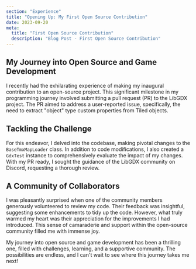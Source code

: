 ```yaml
---
section: "Experience"
title: "Opening Up: My First Open Source Contribution"
date: 2023-09-20
meta: 
  title: "First Open Source Contribution"
  description: "Blog Post - First Open Source Contribution"
---
```


## My Journey into Open Source and Game Development

I recently had the exhilarating experience of making my inaugural contribution to an open-source project. This significant milestone in my programming journey involved submitting a pull request (PR) to the LibGDX project. The PR aimed to address a user-reported issue, specifically, the need to extract "object" type custom properties from Tiled objects.

## Tackling the Challenge

For this endeavor, I delved into the codebase, making pivotal changes to the `BaseTmxMapLoader` class. In addition to code modifications, I also created a `GdxTest` instance to comprehensively evaluate the impact of my changes. With my PR ready, I sought the guidance of the LibGDX community on Discord, requesting a thorough review.

## A Community of Collaborators

I was pleasantly surprised when one of the community members generously volunteered to review my code. Their feedback was insightful, suggesting some enhancements to tidy up the code. However, what truly warmed my heart was their appreciation for the improvements I had introduced. This sense of camaraderie and support within the open-source community filled me with immense joy.

My journey into open source and game development has been a thrilling one, filled with challenges, learning, and a supportive community. The possibilities are endless, and I can't wait to see where this journey takes me next!
